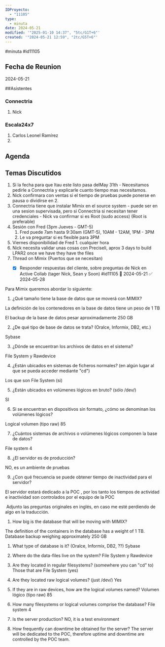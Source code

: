 ```yaml
---
IDProyecto:
  - "11105"
type:
  - minuta
date: 2024-05-21
modified: '"2025-01-10 14:37", "5tc/G1T+6"'
created: '"2024-05-21 12:59", "2tc/G5T+6"'
---
```


#minuta
#id11105

## Fecha de Reunion
2024-05-21


##Asistentes

### Connectria
1. Nick
### Escala24x7
1. Carlos Leonel Ramírez
2. 

## Agenda

## Temas Discutidos
1. Si la fecha para que Itau este listo pasa delMay 31th -  Necesitamos pedirle a Connectria y explicarle cuanto tiempo mas necesitamos.
2. Nick confirmara con ventas si el tiempo de pruebas puede ponerse en pausa o dividirse en 2.
3. Connectria tiene que instalar Mimix en el source system - puede ser en una sesion supervisada, pero si Connectria si necesitan tener credenciales - Nick va confirmar si es Root (sudo access) (Root is preferable)
4. Sesión con Fred (3pm Jueves - GMT-5)
	1. Fred puede 7am hasta 9:30am (GMT-5), 10AM - 12AM, 1PM - 3PM 
	2. Le va preguntar si es flexible para 3PM
5. Viernes disponibilidad de Fred
		1. cualquier hora
6. Nick necesita validar unas cosas con Preciseli, aprox 3 days to build LPAR2 once we have they have the files
7. Thread on Mimix (Puertos que se necesitan)
	- [x] Responder respuestas del cliente, sobre preguntas de Nick en Active Collab (tager Nick, Sean y Soon) #id11105 📅 2024-05-21 ✅ 2024-05-28




Para Mimix queremos abordar lo siguiente:

1. ¿Qué tamaño tiene la base de datos que se moverá con MIMIX?

La definición de los contenedores en la base de datos tiene un peso de 1 TB

El backup de la base de datos pesar aproximadamente 250 GB

2. ¿De qué tipo de base de datos se trata? (Oralce, Informix, DB2, etc.)

Sybase

3. ¿Dónde se encuentran los archivos de datos en el sistema?

File System y Rawdevice

4. ¿Están ubicados en sistemas de ficheros normales? (en algún lugar al que se pueda acceder mediante "cd")

Los que son File System (si)

5. ¿Están ubicados en volúmenes lógicos en bruto? (sólo /dev/<dispositivo>)

SI

6. Si se encuentran en dispositivos sin formato, ¿cómo se denominan los volúmenes lógicos?

Logical volumen (tipo raw) 85

7. ¿Cuántos sistemas de archivos o volúmenes lógicos componen la base de datos?

File system 4

8. ¿El servidor es de producción?

NO, es un ambiente de pruebas

9. ¿Con qué frecuencia se puede obtener tiempo de inactividad para el servidor?

El servidor estará dedicado a la POC , por los tanto los tiempos de actividad e inactividad son controlados por el equipo de la POC

 Adjunto las preguntas originales en inglés, en caso me esté perdiendo de algo en la traducción.

1. How big is the database that will be moving with MIMIX?

The definition of the containers in the database has a weight of 1 TB.
Database backup weighing approximately 250 GB

1. What type of database is it? (Oralce, Informix, DB2, ??)
Sybase

3. Where do the data-files live on the system?
File System y Rawdevice

5. Are they located in regular filesystems? (somewhere you can "cd" to)
Those that are File System (yes)

7. Are they located raw logical volumes? (just /dev/<device>)
Yes

9. If they are in raw devices, how are the logical volumes named?
Volumen lógico (tipo raw) 85

11. How many filesystems or logical volumes comprise the database?
File system 4

13. Is the server production?
NO, it is a test environment

1. How frequently can downtime be obtained for the server?
The server will be dedicated to the POC, therefore uptime and downtime are controlled by the POC team.